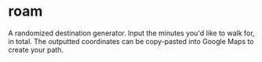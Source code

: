 # roam
A randomized destination generator. Input the minutes you'd like to walk for, in total. The outputted coordinates can be copy-pasted into Google Maps to create your path.
